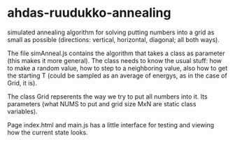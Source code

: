 # ahdas-ruudukko-annealing
simulated annealing algorithm for solving putting numbers into a grid as small as possible (directions: vertical, horizontal, diagonal; all both ways).

The file simAnneal.js contains the algorithm that takes a class as parameter (this makes it more general). The class needs to know the usual stuff: how to make a random value, how to step to a neighboring value, also how to get the starting T (could be sampled as an average of energys, as in the case of Grid, it is).


The class Grid repserents the way we try to put all numbers into it. Its parameters (what NUMS to put and grid size MxN are static class variables).

Page index.html and main.js has a little interface for testing and viewing how the current state looks.
